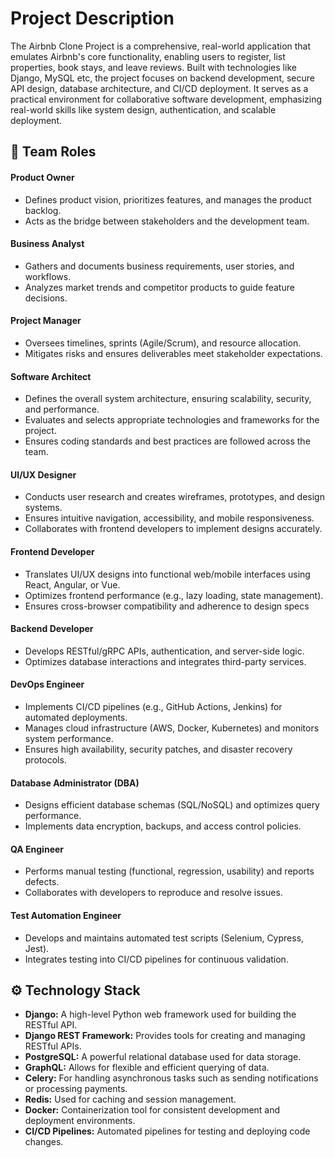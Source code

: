 # Project Description
The Airbnb Clone Project is a comprehensive, real-world application that emulates Airbnb's core functionality, enabling users to register, list properties, book stays, and leave reviews. Built with technologies like Django, MySQL etc, the project focuses on backend development, secure API design, database architecture, and CI/CD deployment. It serves as a practical environment for collaborative software development, emphasizing real-world skills like system design, authentication, and scalable deployment.

## 👥 Team Roles
#### Product Owner
* Defines product vision, prioritizes features, and manages the product backlog.
* Acts as the bridge between stakeholders and the development team.
#### Business Analyst
* Gathers and documents business requirements, user stories, and workflows.
* Analyzes market trends and competitor products to guide feature decisions.
#### Project Manager
* Oversees timelines, sprints (Agile/Scrum), and resource allocation.
* Mitigates risks and ensures deliverables meet stakeholder expectations.
#### Software Architect
* Defines the overall system architecture, ensuring scalability, security, and performance.
* Evaluates and selects appropriate technologies and frameworks for the project.
* Ensures coding standards and best practices are followed across the team.
#### UI/UX Designer
* Conducts user research and creates wireframes, prototypes, and design systems.
* Ensures intuitive navigation, accessibility, and mobile responsiveness.
* Collaborates with frontend developers to implement designs accurately.
#### Frontend Developer
* Translates UI/UX designs into functional web/mobile interfaces using React, Angular, or Vue.
* Optimizes frontend performance (e.g., lazy loading, state management).
* Ensures cross-browser compatibility and adherence to design specs
#### Backend Developer
* Develops RESTful/gRPC APIs, authentication, and server-side logic.
* Optimizes database interactions and integrates third-party services.
#### DevOps Engineer
* Implements CI/CD pipelines (e.g., GitHub Actions, Jenkins) for automated deployments.
* Manages cloud infrastructure (AWS, Docker, Kubernetes) and monitors system performance.
* Ensures high availability, security patches, and disaster recovery protocols.
#### Database Administrator (DBA)
* Designs efficient database schemas (SQL/NoSQL) and optimizes query performance.
* Implements data encryption, backups, and access control policies.
#### QA Engineer
* Performs manual testing (functional, regression, usability) and reports defects.
* Collaborates with developers to reproduce and resolve issues.
#### Test Automation Engineer
* Develops and maintains automated test scripts (Selenium, Cypress, Jest).
* Integrates testing into CI/CD pipelines for continuous validation.

## ⚙️ Technology Stack
  *  **Django:** A high-level Python web framework used for building the RESTful API.
  * **Django REST Framework:** Provides tools for creating and managing RESTful APIs.
  * **PostgreSQL:** A powerful relational database used for data storage.
  * **GraphQL:** Allows for flexible and efficient querying of data.
  * **Celery:** For handling asynchronous tasks such as sending notifications or processing payments.
  * **Redis:** Used for caching and session management.
  * **Docker:** Containerization tool for consistent development and deployment environments.
  * **CI/CD Pipelines:** Automated pipelines for testing and deploying code changes.
